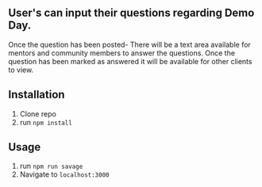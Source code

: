 ## User's can input their questions regarding Demo Day.
Once the question has been posted- There will be a text area available for mentors and community members to answer the questions. Once the question has been marked as answered it will be available for other clients to view.
## Installation

1. Clone repo
2. run `npm install`

## Usage

1. run `npm run savage`
2. Navigate to `localhost:3000`
